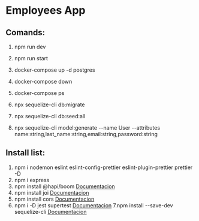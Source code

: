 # Employees App

## Comands:

1. npm run dev

2. npm run start

3. docker-compose up -d postgres

4. docker-compose down

5. docker-compose ps

6. npx sequelize-cli db:migrate

7. npx sequelize-cli db:seed:all

8. npx sequelize-cli model:generate --name User --attributes name:string,last_name:string,email:string,password:string


## Install list:

1. npm i nodemon eslint eslint-config-prettier eslint-plugin-prettier prettier -D
2. npm i express
3. npm install @hapi/boom [Documentacion](https://hapi.dev/module/boom/api/?v=9.1.4)
4. npm install joi [Documentacion](https://joi.dev/api/?v=17.6.0)
5. npm install cors [Documentacion](https://expressjs.com/en/resources/middleware/cors.html)
6. npm i -D jest supertest [Documentacion](https://dev.to/franciscomendes10866/testing-express-api-with-jest-and-supertest-3gf)
7.npm install --save-dev sequelize-cli [Documentacion](https://sequelize.org/docs/v6/other-topics/migrations/)

